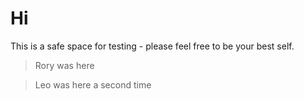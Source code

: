 # Hi

This is a safe space for testing - please feel free to be your best self.

> Rory was here

> Leo was here a second time
